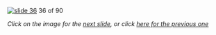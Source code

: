 [![slide 36](https://dl.dropboxusercontent.com/u/2977490/presentations/cookbook/img36.jpg)](37.md)
36 of 90

_Click on the image for the [next slide](37.md), or click [here for the previous one](35.md)_